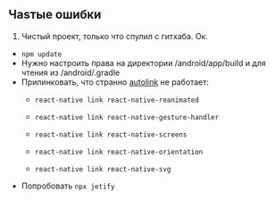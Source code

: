 ## Чаsтые ошибки

1. Чистый проект, только что спулил с гитхаба. Ок.

- `npm update`
- Нужно настроить права на директории /android/app/build и для чтения из /android/.gradle
- Прилинковать, что странно [autolink](https://github.com/react-native-community/cli/blob/master/docs/autolinking.md) не работает:
    - `react-native link react-native-reanimated`
    - `react-native link react-native-gesture-handler`
    - `react-native link react-native-screens`
    
    - `react-native link react-native-orientation`
    - `react-native link react-native-svg`
- Попробовать `npx jetify`
